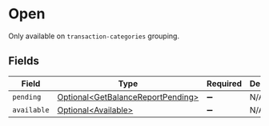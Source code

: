 # Open

Only available on `transaction-categories` grouping.


## Fields

| Field                                                                                    | Type                                                                                     | Required                                                                                 | Description                                                                              |
| ---------------------------------------------------------------------------------------- | ---------------------------------------------------------------------------------------- | ---------------------------------------------------------------------------------------- | ---------------------------------------------------------------------------------------- |
| `pending`                                                                                | [Optional\<GetBalanceReportPending>](../../models/operations/GetBalanceReportPending.md) | :heavy_minus_sign:                                                                       | N/A                                                                                      |
| `available`                                                                              | [Optional\<Available>](../../models/operations/Available.md)                             | :heavy_minus_sign:                                                                       | N/A                                                                                      |